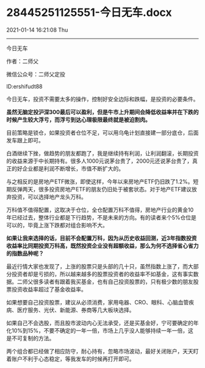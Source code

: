 # 28445251125551-今日无车.docx

2021-01-14 16:21:08 Thu

----

今日无车

作者：二师父

微信公众号：二师父定投

ID:ershifudt88

今日无车，投资不需要太多的操作，控制好安全边际和跌幅，是投资的必要条件。

__虽然无脑定投沪深300最后可以盈利，但是牛市上升期间会降低收益率并在下跌的时候产生较大浮亏，而浮亏到达心理极限最终就是被迫割肉。__

目前策略是锁仓，如果投资者仓位不足，可以用乌龟计划直接建一部分底仓，后面发车跟上即可。

白酒继续下挫，做趋势的朋友都跑了，我是继续持有利润，让利润翻滚，长期投资的收益来源于中长期持有。很多人1000元说茅台贵了，2000元还说茅台贵了，真正的好企业都是利润不断增长，市值不断扩大的。

与之相反的是房地产ETF微涨，即使这样，今年以来房地产ETF仍旧跌了1\.2%。短期反弹两天，很多投资房地产ETF的朋友仍旧处于被套状态。对于地产ETF建议放弃投资，可以选择地产龙头万科。

万科值不值得配置，这取决于仓位，全仓配置万科不值得，房地产行业的黄金10年已经过去，整体行业都是下行趋势，不是未来的方向。有的读者来个5%仓位是可以的，毕竟上涨下跌都对组合影响不大。

__如果让我来选择的话，目前不会配置万科，因为从历史收益回测，近3年指数投资收益率比同期投资万科高，既然投资企业没有超额收益，那么为何不选择省心省力的指数品种呢？__

最近行情大家也发现了，上涨的股票只是头部的几十只，虽然指数上涨了，而大部分投资者却是亏损的，所以越来越多的股票投资者的收益率不如基金，这有事实数据。二师父很多读者有跟着我买基金，也有自己投资股票的，只有极少数的朋友股票投资收益率超过了基金收益率。

如果想要自己投资股票，建议从必须消费，家用电器、CRO、眼科、心脑血管疾病、医疗服务、光伏、新能源、券商等几大板块选择。

如果自己不会选股，而且股市波动内心无法承受，还是买基金好，宁可要确定的年化10%到15%，不要不确定的一年一倍，市场上几乎没人能够持续一年一倍，这是不可复制的方法。

两个组合都已经做了相应防守，耐心持有，忽略市场波动，最好关闭账户，天天盯着账户不利于心态稳定，等我发车的时候再打开即可。

